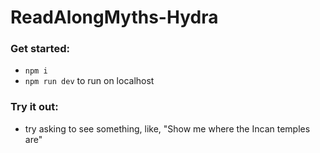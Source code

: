 # ReadAlongMyths-Hydra

### Get started:

- `npm i`
- `npm run dev` to run on localhost

### Try it out:

- try asking to see something, like, "Show me where the Incan temples are"
